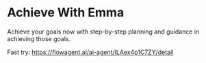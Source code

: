 # Achieve With Emma
Achieve your goals now with step-by-step planning and guidance in achieving those goals.

Fast try: https://flowagent.ai/ai-agent/ILAex4p1C7ZY/detail
